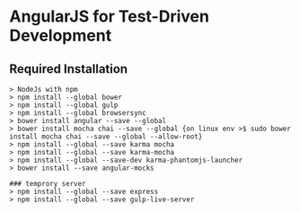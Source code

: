# AngularJS for Test-Driven Development

## Required Installation
    > NodeJs with npm
    > npm install --global bower
    > npm install --global gulp
    > npm install --global browsersync
    > bower install angular --save --global
    > bower install mocha chai --save --global {on linux env >$ sudo bower install mocha chai --save --global --allow-root}
    > npm install --global --save karma mocha 
    > npm install --global --save karma-mocha
    > npm install --global --save-dev karma-phantomjs-launcher
    > bower install --save angular-mocks

	### temprory server
    > npm install --global --save express
	> npm install --global --save gulp-live-server

